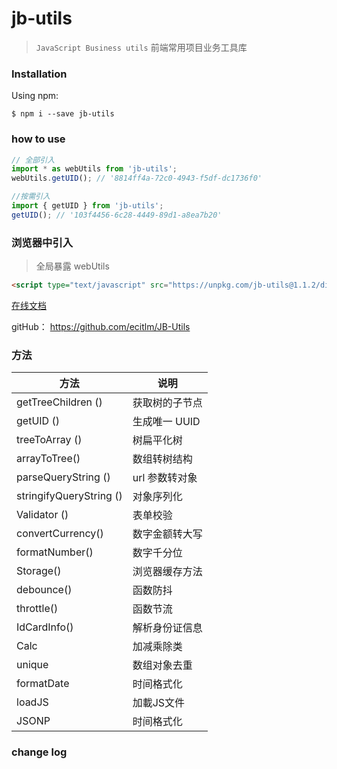 # jb-utils

> `JavaScript Business utils` 前端常用项目业务工具库

### Installation

Using npm:

```shell
$ npm i --save jb-utils
```

### how to use

```javascript
// 全部引入
import * as webUtils from 'jb-utils';
webUtils.getUID(); // '8814ff4a-72c0-4943-f5df-dc1736f0'

//按需引入
import { getUID } from 'jb-utils';
getUID(); // '103f4456-6c28-4449-89d1-a8ea7b20'
```
### 浏览器中引入
> 全局暴露 webUtils
```html
<script type="text/javascript" src="https://unpkg.com/jb-utils@1.1.2/dist/index.umd.js"></script>
```


[在线文档](https://ecitlm.github.io/JB-Utils/)

gitHub： https://github.com/ecitlm/JB-Utils

### 方法


| 方法                      | 说明        |
|-------------------------|-----------|
| getTreeChildren ()      | 获取树的子节点   |
| getUID ()               | 生成唯一 UUID |
| treeToArray ()          | 树扁平化树     |
| arrayToTree()           | 数组转树结构    |
| parseQueryString ()     | url 参数转对象 |
| stringifyQueryString () | 对象序列化     |
| Validator ()            | 表单校验      |
| convertCurrency()       | 数字金额转大写   |
| formatNumber()          | 数字千分位     |
| Storage()               | 浏览器缓存方法   |
| debounce()              | 函数防抖      |
| throttle()              | 函数节流      |
| IdCardInfo()            | 解析身份证信息   |
| Calc                    | 加减乘除类     |
| unique                  | 数组对象去重    |
| formatDate              | 时间格式化     |
| loadJS              | 加載JS文件     |
| JSONP              | 时间格式化     |
### change log
